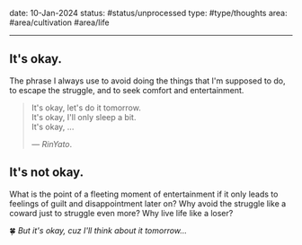
date: 10-Jan-2024
status: #status/unprocessed
type: #type/thoughts
area: #area/cultivation #area/life

---


## It's okay.

The phrase I always use to avoid doing the things that I'm supposed to do, to escape the struggle, and to seek comfort and entertainment.

> It's okay, let's do it tomorrow.  
> It's okay, I'll only sleep a bit.  
> It's okay, ...
>
>  — *RinYato*.


## It's not okay.

What is the point of a fleeting moment of entertainment if it only leads to feelings of guilt and disappointment later on? Why avoid the struggle like a coward just to struggle even more? Why live life like a loser?


🍀 *But it's okay, cuz I'll think about it tomorrow...*

